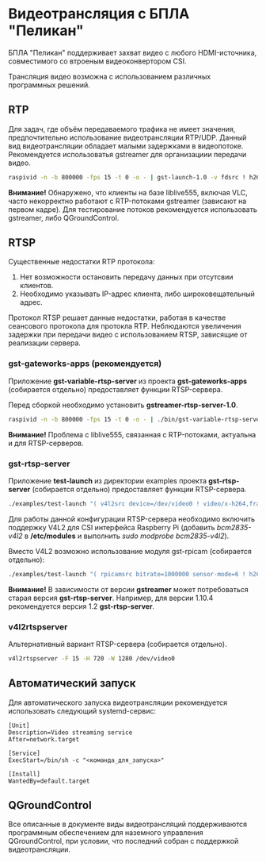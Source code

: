 # Видеотрансляция с БПЛА "Пеликан"

БПЛА "Пеликан" поддерживает захват видео с любого HDMI-источника, совместимого со втроеным видеоконвертором CSI.

Трансляция видео возможна с использованием различных программных решений.

## RTP

Для задач, где объём передаваемого трафика не имеет значения, предпочтительно использование видеотрансляции RTP/UDP. Данный вид видеотрансляции обладает малыми задержками в видеопотоке. Рекомендуется использоватья gstreamer для организациии передачи видео.

```bash
raspivid -n -b 800000 -fps 15 -t 0 -o - | gst-launch-1.0 -v fdsrc ! h264parse ! rtph264pay config-interval=10 pt=96 ! udpsink host=<client_host> port=9000
```

**Внимание!** Обнаружено, что клиенты на базе liblive555, включая VLC, часто некорректно работают с RTP-потоками gstreamer (зависают на первом кадре). Для тестирование потоков рекомендуется использовать gstreamer, либо QGroundControl.

## RTSP

Существенные недостатки RTP протокола:

1. Нет возможности остановить передачу данных при отсутсвии клиентов.
2. Необходимо указывать IP-адрес клиента, либо широковещательный адрес.

Протокол RTSP решает данные недостатки, работая в качестве сеансового протокола для протокла RTP. Неблюдаются увеличения задержки при передачи видео с использованием RTSP, зависящие от реализации сервера.

### gst-gateworks-apps (рекомендуется)

Приложение **gst-variable-rtsp-server** из проекта **gst-gateworks-apps** (собирается отдельно) предоставляет функции RTSP-сервера.

Перед сборкой необходимо установить **gstreamer-rtsp-server-1.0**.

```bash
raspivid -n -b 800000 -fps 15 -t 0 -o - | ./bin/gst-variable-rtsp-server -u "fdsrc ! h264parse ! rtph264pay name=pay0 pt=96 config-interval=5"
```

**Внимание!** Проблема с liblive555, связанная с RTP-потоками, актуальна и для RTSP-серверов.

### gst-rtsp-server

Приложение **test-launch** из директории examples проекта **gst-rtsp-server** (собирается отдельно) предоставляет функции RTSP-сервера.

```bash
./examples/test-launch "( v4l2src device=/dev/video0 ! video/x-h264,framerate=59/1,width=640,height=480 ! h264parse ! rtph264pay name=pay0 config-interval=10 pt=96 )"
```

Для работы данной конфигурации RTSP-сервера необходимо включить поддержку V4L2 для CSI интерфейса Raspberry Pi (добавить *bcm2835-v4l2* в **/etc/modules** и выполнить *sudo modprobe bcm2835-v4l2*).

Вместо V4L2 возможно использование модуля gst-rpicam (собирается отдельно):

```bash
./examples/test-launch "( rpicamsrc bitrate=1000000 sensor-mode=6 ! h264parse ! rtph264pay name=pay0 config-interval=10 pt=96 )"
```

**Внимание!** В зависимости от версии **gstreamer** может потребоваться старая версия **gst-rtsp-server**. Например, для версии 1.10.4 рекомендуется версия 1.2 **gst-rtsp-server**.

### v4l2rtspserver

Альтернативный вариант RTSP-сервера (собирается отдельно).

```bash
v4l2rtspserver -F 15 -H 720 -W 1280 /dev/video0
```

## Автоматический запуск

Для автоматического запуска видеотрансляции рекомендуется использовать следующий systemd-сервис:

```systemd
[Unit]
Description=Video streaming service
After=network.target

[Service]
ExecStart=/bin/sh -c "<команда_для_запуска>"

[Install]
WantedBy=default.target
```

## QGroundControl

Все описанные в документе виды видеотрансляций поддерживаются программным обеспечением для наземного управления QGroundControl, при условии, что последний собран с поддержкой видеотрансляции.
